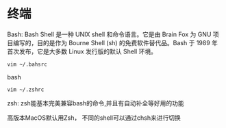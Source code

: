 # 终端

Bash: Bash Shell 是一种 UNIX shell 和命令语言。它是由 Brain Fox 为 GNU 项目编写的，目的是作为 Bourne Shell (sh) 的免费软件替代品。Bash 于 1989 年首次发布，它是大多数 Linux 发行版的默认 Shell 环境。  

`vim ~/.bahsrc`  

bash

`vim ~/.zshrc`  

zsh: zsh能基本完美兼容bash的命令,并且有自动补全等好用的功能

高版本MacOS默认用Zsh， 不同的shell可以通过chsh来进行切换  





